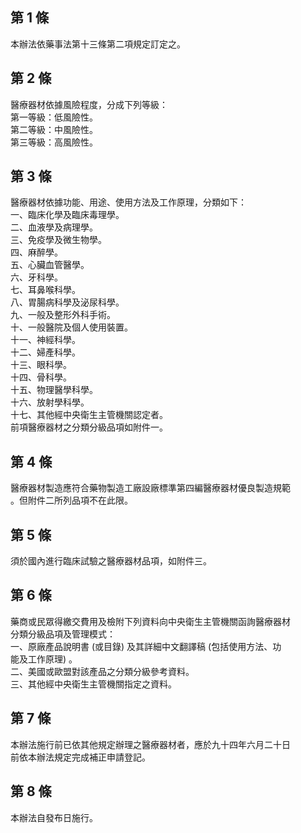 第 1 條
-------
本辦法依藥事法第十三條第二項規定訂定之。

第 2 條
-------
醫療器材依據風險程度，分成下列等級：  
第一等級：低風險性。  
第二等級：中風險性。  
第三等級：高風險性。

第 3 條
-------
醫療器材依據功能、用途、使用方法及工作原理，分類如下：  
一、臨床化學及臨床毒理學。  
二、血液學及病理學。  
三、免疫學及微生物學。  
四、麻醉學。  
五、心臟血管醫學。  
六、牙科學。  
七、耳鼻喉科學。  
八、胃腸病科學及泌尿科學。  
九、一般及整形外科手術。  
十、一般醫院及個人使用裝置。  
十一、神經科學。  
十二、婦產科學。  
十三、眼科學。  
十四、骨科學。  
十五、物理醫學科學。  
十六、放射學科學。  
十七、其他經中央衛生主管機關認定者。  
前項醫療器材之分類分級品項如附件一。

第 4 條
-------
醫療器材製造應符合藥物製造工廠設廠標準第四編醫療器材優良製造規範  
。但附件二所列品項不在此限。

第 5 條
-------
須於國內進行臨床試驗之醫療器材品項，如附件三。

第 6 條
-------
藥商或民眾得繳交費用及檢附下列資料向中央衛生主管機關函詢醫療器材  
分類分級品項及管理模式：  
一、原廠產品說明書 (或目錄) 及其詳細中文翻譯稿 (包括使用方法、功  
    能及工作原理) 。  
二、美國或歐盟對該產品之分類分級參考資料。  
三、其他經中央衛生主管機關指定之資料。

第 7 條
-------
本辦法施行前已依其他規定辦理之醫療器材者，應於九十四年六月二十日  
前依本辦法規定完成補正申請登記。

第 8 條
-------
本辦法自發布日施行。


